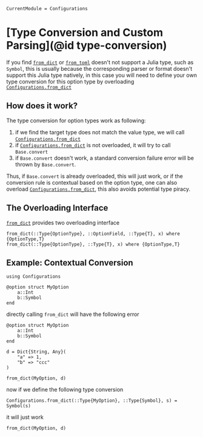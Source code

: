 ```@meta
CurrentModule = Configurations
```

# [Type Conversion and Custom Parsing](@id type-conversion)

If you find [`from_dict`](@ref) or [`from_toml`](@ref) doesn't not support a Julia type, such as `Symbol`,
this is usually because the corresponding parser or format doesn't support this Julia type natively, in this
case you will need to define your own type conversion for this option type by
overloading [`Configurations.from_dict`](@ref)

## How does it work?

The type conversion for option types work as following:

1. if we find the target type does not match the value type, we will call [`Configurations.from_dict`](@ref)
2. if [`Configurations.from_dict`](@ref) is not overloaded, it will try to call `Base.convert`
3. if `Base.convert` doesn't work, a standard conversion failure error will be thrown by `Base.convert`.

Thus, if `Base.convert` is already overloaded, this will just work, or if the conversion rule is contextual based
on the option type, one can also overload [`Configurations.from_dict`](@ref), this also avoids potential type piracy.

## The Overloading Interface

[`from_dict`](@ref) provides two overloading interface

```@docs
from_dict(::Type{OptionType}, ::OptionField, ::Type{T}, x) where {OptionType,T}
from_dict(::Type{OptionType}, ::Type{T}, x) where {OptionType,T}
```

## Example: Contextual Conversion

```@repl conversion
using Configurations

@option struct MyOption
    a::Int
    b::Symbol
end
```

directly calling `from_dict` will have the following error

```@repl conversion
@option struct MyOption
    a::Int
    b::Symbol
end

d = Dict{String, Any}(
    "a" => 1,
    "b" => "ccc"
)

from_dict(MyOption, d)
```

now if we define the following type conversion

```@repl conversion
Configurations.from_dict(::Type{MyOption}, ::Type{Symbol}, s) = Symbol(s)
```

it will just work

```@repl conversion
from_dict(MyOption, d)
```
